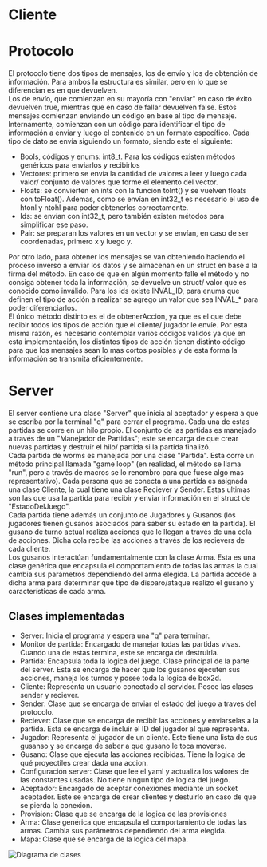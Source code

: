 # Cliente

# Protocolo
El protocolo tiene dos tipos de mensajes, los de envío y los de obtención de información. Para ambos la estructura es similar, pero en lo que se diferencian es en que devuelven.\
Los de envío, que comienzan en su mayoría con "enviar" en caso de éxito devuelven true, mientras que en caso de fallar devuelven false. Estos mensajes comienzan enviando un código en base al tipo de mensaje. Internamente, comienzan con un código para identificar el tipo de información a enviar y luego el contenido en un formato específico. Cada tipo de dato se envía siguiendo un formato, siendo este el siguiente:
- Bools, códigos y enums: int8_t. Para los códigos existen métodos genéricos para enviarlos y recibirlos
- Vectores: primero se envía la cantidad de valores a leer y luego cada valor/ conjunto de valores que forme el elemento del vector.
- Floats: se convierten en ints con la función toInt() y se vuelven floats con toFloat(). Ademas, como se envían en int32_t es necesario el uso de htonl y ntohl para poder obtenerlos correctamente.
- Ids: se envían con int32_t, pero también existen métodos para simplificar ese paso.
- Pair: se preparan los valores en un vector y se envían, en caso de ser coordenadas, primero x y luego y.

Por otro lado, para obtener los mensajes se van obteniendo haciendo el proceso inverso a enviar los datos y se almacenan en un struct en base a la firma del método. En caso de que en algún momento falle el método y no consiga obtener toda la información, se devuelve un struct/ valor que es conocido como inválido. Para los ids existe INVAL_ID, para enums que definen el tipo de acción a realizar se agrego un valor que sea INVAL_* para poder diferenciarlos.\
El único método distinto es el de obtenerAccion, ya que es el que debe recibir todos los tipos de acción que el cliente/ jugador le envíe. Por esta misma razón, es necesario contemplar varios códigos validos ya que en esta implementación, los distintos tipos de acción tienen distinto código para que los mensajes sean lo mas cortos posibles y de esta forma la información se transmita eficientemente.

# Server
El server contiene una clase "Server" que inicia al aceptador y espera a que se escriba por la terminal "q" para cerrar el programa. Cada una de estas partidas se corre en un hilo propio. El conjunto de las partidas es manejado a través de un "Manejador de Partidas"; este se encarga de que crear nuevas partidas y destruir el hilo/ partida si la partida finalizó.\
Cada partida de worms es manejada por una clase "Partida". Esta corre un método principal llamada "game loop" (en realidad, el método se llama "run", pero a través de macros se lo renombro para que fuese algo mas representativo). Cada persona que se conecta a una partida es asignada una clase Cliente, la cual tiene una clase Reciever y Sender. Estas ultimas son las que usa la partida para recibir y enviar información en el struct de "EstadoDelJuego".\
Cada partida tiene además un conjunto de Jugadores y Gusanos (los jugadores tienen gusanos asociados para saber su estado en la partida). El gusano de turno actual realiza acciones que le llegan a través de una cola de acciones. Dicha cola recibe las acciones a través de los recievers de cada cliente.\
Los gusanos interactúan fundamentalmente con la clase Arma. Esta es una clase genérica que encapsula el comportamiento de todas las armas la cual cambia sus parámetros dependiendo del arma elegida. La partida accede a dicha arma para determinar que tipo de disparo/ataque realizo el gusano y características de cada arma.

## Clases implementadas
- Server: Inicia el programa y espera una "q" para terminar.
- Monitor de partida: Encargado de manejar todas las partidas vivas. Cuando una de estas termina, este se encarga de destruirla.
- Partida: Encapsula toda la logica del juego. Clase principal de la parte del server. Esta se encarga de hacer que los gusanos ejecuten sus acciones, maneja los turnos y posee toda la logica de box2d.
- Cliente: Representa un usuario conectado al servidor. Posee las clases sender y reciever.
- Sender: Clase que se encarga de enviar el estado del juego a traves del protocolo.
- Reciever: Clase que se encarga de recibir las acciones y enviarselas a la partida. Esta se encarga de incluir el ID del jugador al que representa. 
- Jugador: Representa el jugador de un cliente. Este tiene una lista de sus gusanso y se encarga de saber a que gusano le toca moverse.
- Gusano: Clase que ejecuta las acciones recibidas. Tiene la logica de qué proyectiles crear dada una accion.
- Configuración server: Clase que lee el yaml y actualiza los valores de las constantes usadas. No tiene ningun tipo de logica del juego.
- Aceptador: Encargado de aceptar conexiones mediante un socket aceptador. Este se encarga de crear clientes y destuirlo en caso de que se pierda la conexion.
- Provision: Clase que se encarga de la logica de las provisiones
- Arma: Clase genérica que encapsula el comportamiento de todas las armas. Cambia sus parámetros dependiendo del arma elegida. 
- Mapa: Clase que se encarga de la logica del mapa. 

![Diagrama de clases]("./diagramaClases.png")

